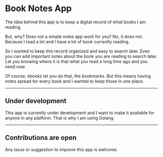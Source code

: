 # Book Notes App

The idea behind this app is to keep a digital record of what books I am reading.

But, why? Does not a simple notes app work for you?
No, it does not. Because I read a lot and I have a lot of book currently reading.

So I wanted to keep this record organized and easy to search later.
Even you can add important notes about the book you are reading to search later.
Let you knowing where it is that what you read a long time ago and you need now.

Of course, ebooks let you do that, the bookmarks.
But this means having notes spread for every book and I wanted to keep those in one place.

---

## Under development

This app is currently under development and I want to make it available for anyone in any platform.
That is why I am using Golang.

---

## Contributions are open

Any issue or suggestion to improve this app is welcome.

